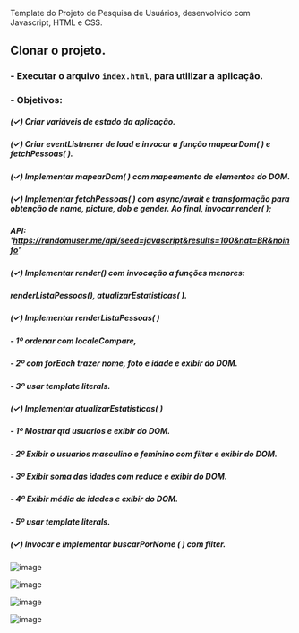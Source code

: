 Template do Projeto de Pesquisa de Usuários, desenvolvido com Javascript, HTML e CSS.

## Clonar o projeto.

### - Executar o arquivo `index.html`, para utilizar a aplicação.

### - Objetivos:

##### (✓) Criar variáveis de estado da aplicação.
##### (✓) Criar eventListnener de load e invocar a função mapearDom( ) e fetchPessoas( ).
##### (✓) Implementar mapearDom( ) com mapeamento de elementos do DOM.
##### (✓) Implementar fetchPessoas( ) com async/await e transformação para obtenção de name, picture, dob e gender. Ao final, invocar render( );
#####      API: 'https://randomuser.me/api/seed=javascript&results=100&nat=BR&noinfo' 
##### (✓) Implementar render() com invocação a funções menores: 
#####      renderListaPessoas(), atualizarEstatisticas( ).
##### (✓) Implementar renderListaPessoas( ) 
#####     - 1º ordenar com localeCompare,
#####     - 2º com forEach trazer nome, foto e idade e exibir do DOM.
#####     - 3º usar template literals.
##### (✓) Implementar atualizarEstatisticas( ) 
#####     - 1º Mostrar qtd usuarios e exibir do DOM.
#####     - 2º Exibir o usuarios masculino e feminino com filter e exibir do DOM.
#####     - 3º Exibir soma das idades com reduce e exibir do DOM.
#####     - 4º Exibir média de idades  e exibir do DOM.
#####     - 5º usar template literals.
##### (✓) Invocar e implementar buscarPorNome ( ) com filter.


![image](https://user-images.githubusercontent.com/90730383/155040721-fdc8ee72-3035-4254-a7ac-67b233b63e75.png)

![image](https://user-images.githubusercontent.com/90730383/155040779-53803ff7-b66b-4cf1-92c6-9a5eac67f5fa.png)

![image](https://user-images.githubusercontent.com/90730383/155040888-9b28eb21-b950-478f-addb-c1e706c7f3d0.png)

![image](https://user-images.githubusercontent.com/90730383/155040974-257a52a0-6549-489c-9c8f-1984457c678c.png)
